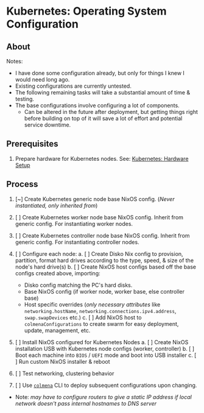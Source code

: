 
# Kubernetes: Operating System Configuration

## About

Notes:

- I have done some configuration already, but only for things I knew I would need long ago.
- Existing configurations are currently untested.
- The following remaining tasks will take a substantial amount of time & testing.
- The base configurations involve configuring a lot of components.
  - Can be altered in the future after deployment, but getting things right before building on top of it will save a lot of effort and potential service downtime.

## Prerequisites

1. Prepare hardware for Kubernetes nodes. See: [Kubernetes: Hardware Setup](./kubernetes-hardware-setup.md)

## Process

1. [~] Create Kubernetes    generic node base NixOS config. (*Never instantiated, only inherited from*)
2. [ ] Create Kubernetes     worker node base NixOS config. Inherit from generic config. For instantiating     worker nodes.
3. [ ] Create Kubernetes controller node base NixOS config. Inherit from generic config. For instantiating controller nodes.
4. [ ] Configure each node:
  a. [ ] Create Disko Nix config to provision, partition, format hard drives according to the type, speed, & size of the node's hard drive(s)
  b. [ ] Create NixOS host configs based off the base configs created above, importing:
    - Disko config matching the PC's hard disks.
    - Base NixOS config (if worker node, worker base, else controller base)
    - Host specific overrides (*only necessary attributes* like `networking.hostName`, `networking.connections.ipv4.address`, `swap.swapDevices` etc.)
  c. [ ] Add NixOS host to `colmenaConfigurations` to create swarm for easy deployment, update, management, etc.

5. [ ] Install NixOS configured for Kubernetes Nodes
  a. [ ] Create NixOS installation USB with Kubernetes node configs (worker, controller)
  b. [ ] Boot each machine into `BIOS` / `UEFI` mode and boot into USB installer
  c. [ ] Run custom NixOS installer & reboot

7. [ ] Test networking, clustering behavior

8. [ ] Use [`colmena`](https://github.com/zhaofengli/colmena) CLI to deploy subsequent configurations upon changing.
  - Note: *may have to configure routers to give a static IP address if local network doesn't pass internal hostnames to DNS server*


